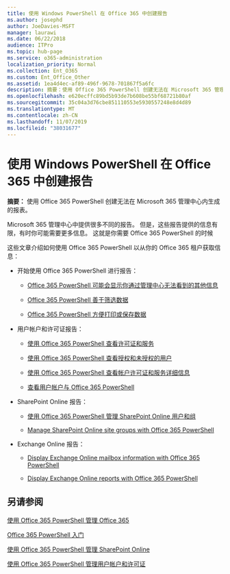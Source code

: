 ```yaml
---
title: 使用 Windows PowerShell 在 Office 365 中创建报告
ms.author: josephd
author: JoeDavies-MSFT
manager: laurawi
ms.date: 06/22/2018
audience: ITPro
ms.topic: hub-page
ms.service: o365-administration
localization_priority: Normal
ms.collection: Ent_O365
ms.custom: Ent_Office_Other
ms.assetid: 1ea4d4ec-af89-496f-9678-701867f5a6fc
description: 摘要：使用 Office 365 PowerShell 创建无法在 Microsoft 365 管理中心内生成的报表。
ms.openlocfilehash: e620ecffc89bd5b93de7b608be55bf68721b80af
ms.sourcegitcommit: 35c04a3d76cbe851110553e5930557248e8d4d89
ms.translationtype: MT
ms.contentlocale: zh-CN
ms.lasthandoff: 11/07/2019
ms.locfileid: "38031677"
---
```

# <a name="use-windows-powershell-to-create-reports-in-office-365"></a>使用 Windows PowerShell 在 Office 365 中创建报告

 **摘要：** 使用 Office 365 PowerShell 创建无法在 Microsoft 365 管理中心内生成的报表。
  
Microsoft 365 管理中心中提供很多不同的报告。 但是，这些报告提供的信息有限，有时你可能需要更多信息。 这就是你需要 Office 365 PowerShell 的时候
  
这些文章介绍如何使用 Office 365 PowerShell 以从你的 Office 365 租户获取信息：
  
- 开始使用 Office 365 PowerShell 进行报告：
    
  - [Office 365 PowerShell 可能会显示你通过管理中心无法看到的其他信息](https://technet.microsoft.com/library/dn568034.aspx#reveal)
    
  - [Office 365 PowerShell 善于筛选数据](https://technet.microsoft.com/library/dn568034.aspx#filter)
    
  - [Office 365 PowerShell 方便打印或保存数据](https://technet.microsoft.com/library/dn568034.aspx#printsave)
    
- 用户帐户和许可证报告：
    
  - [使用 Office 365 PowerShell 查看许可证和服务](view-licenses-and-services-with-office-365-powershell.md)
    
  - [使用 Office 365 PowerShell 查看授权和未授权的用户](view-licensed-and-unlicensed-users-with-office-365-powershell.md)
    
  - [使用 Office 365 PowerShell 查看帐户许可证和服务详细信息](view-account-license-and-service-details-with-office-365-powershell.md)
    
  - [查看用户帐户与 Office 365 PowerShell](view-user-accounts-with-office-365-powershell.md)
    
- SharePoint Online 报告：
    
  - [使用 Office 365 PowerShell 管理 SharePoint Online 用户和组](https://technet.microsoft.com/library/9680af2e-a965-4e62-92ee-da72105c7800.aspx)
    
  - [Manage SharePoint Online site groups with Office 365 PowerShell](https://technet.microsoft.com/library/122f4099-c78d-4cce-bab0-4343b04596ae.aspx)
    
- Exchange Online 报告：
    
  - [Display Exchange Online mailbox information with Office 365 PowerShell](https://technet.microsoft.com/library/13843002-56ca-4b75-81c5-84386522b01b.aspx)
    
  - [Display Exchange Online reports with Office 365 PowerShell](https://technet.microsoft.com/library/4873a063-9fc4-4ed9-826a-6e935fef61d4.aspx)
    
## <a name="see-also"></a>另请参阅

#### 

[使用 Office 365 PowerShell 管理 Office 365](manage-office-365-with-office-365-powershell.md)
  
[Office 365 PowerShell 入门](getting-started-with-office-365-powershell.md)
  
[使用 Office 365 PowerShell 管理 SharePoint Online](manage-sharepoint-online-with-office-365-powershell.md)
  
[使用 Office 365 PowerShell 管理用户帐户和许可证](manage-user-accounts-and-licenses-with-office-365-powershell.md)
  
